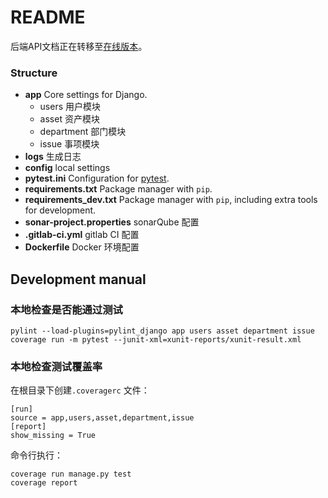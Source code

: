 # README

后端API文档正在转移至[在线版本](https://www.showdoc.com.cn/AssetManagementBackendDoc)。

### Structure

* __app__ Core settings for Django.
  - users 用户模块
  - asset 资产模块
  - department  部门模块
  - issue 事项模块
* **logs** 生成日志
* **config** local settings
* __pytest.ini__ Configuration for [pytest](https://docs.pytest.org/en/latest/).
* __requirements.txt__ Package manager with `pip`.
* __requirements_dev.txt__ Package manager with `pip`, including extra tools for development.
* **sonar-project.properties** sonarQube 配置
* **.gitlab-ci.yml** gitlab CI 配置
* **Dockerfile** Docker 环境配置

## Development manual

### 本地检查是否能通过测试

```shell
pylint --load-plugins=pylint_django app users asset department issue
coverage run -m pytest --junit-xml=xunit-reports/xunit-result.xml
```

### 本地检查测试覆盖率

在根目录下创建`.coveragerc` 文件：

```
[run]
source = app,users,asset,department,issue
[report]
show_missing = True
```

命令行执行：

```
coverage run manage.py test
coverage report
```